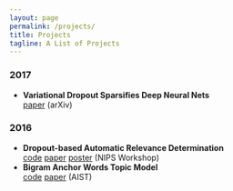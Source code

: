 ```yaml
---
layout: page
permalink: /projects/
title: Projects
tagline: A List of Projects
---
```


### 2017 
*  **Variational Dropout Sparsifies Deep Neural Nets**  
[paper](https://arxiv.org/abs/1701.05369) (arXiv)

### 2016 

*  **Dropout-based Automatic Relevance Determination**  
	[code](https://github.com/DMolchanovSk/vd-ard-bdl16) 
	[paper](http://bayesiandeeplearning.org/papers/BDL_18.pdf) 
	[poster](https://ars-ashuha.ru/pdf/nips16_vdo/nips_poster.pdf) (NIPS Workshop)
* **Bigram Anchor Words Topic Model**  
[code](https://github.com/ars-ashuha/bigram-anchor-words) 
[paper](https://github.com/ars-ashuha/bigram-anchor-words/blob/master/bigram-anchor-words.pdf) (AIST)



